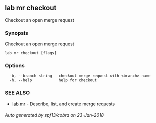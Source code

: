 ## lab mr checkout

Checkout an open merge request

### Synopsis


Checkout an open merge request

```
lab mr checkout [flags]
```

### Options

```
  -b, --branch string   checkout merge request with <branch> name
  -h, --help            help for checkout
```

### SEE ALSO
* [lab mr](lab_mr.md)	 - Describe, list, and create merge requests

###### Auto generated by spf13/cobra on 23-Jan-2018
